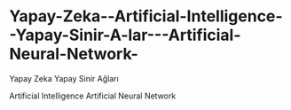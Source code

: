 # Yapay-Zeka--Artificial-Intelligence--Yapay-Sinir-A-lar---Artificial-Neural-Network-

Yapay Zeka Yapay Sinir Ağları

Artificial Intelligence Artificial Neural Network
